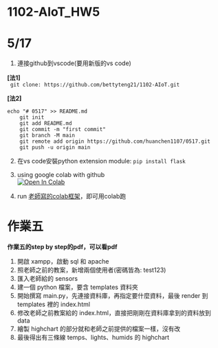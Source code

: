 # 1102-AIoT_HW5

# 5/17
1. 連接github到vscode(要用新版的vs code)

**[法1]**\
```	git clone: https://github.com/bettyteng21/1102-AIoT.git```
  

**[法2]**
```
echo "# 0517" >> README.md
	git init
	git add README.md
	git commit -m "first commit"
	git branch -M main
	git remote add origin https://github.com/huanchen1107/0517.git
	git push -u origin main
```
  
2. 在vs code安裝python extension module: ```pip install flask```
3. using google colab with github\
	[![Open In Colab](https://colab.research.google.com/assets/colab-badge.svg)](https://colab.research.google.com/github/googlecolab/colabtools/blob/master/notebooks/colab-github-demo.ipynb)

4. run [老師寫的colab框架](https://github.com/huanchen1107/AIoT_2022)，即可用colab跑

# 作業五
**作業五的step by step的pdf，可以看pdf**
1. 開啟 xampp，啟動 sql 和 apache
2. 照老師之前的教案，新增兩個使用者(密碼皆為: test123)
3. 匯入老師給的 sensors 
4. 建一個 python 檔案，要含 templates 資料夾
5. 開始撰寫 main.py，先連接資料庫，再指定要什麼資料，最後 render 到 templates 裡的 index.html
6. 修改老師之前教案給的 index.html，直接把剛剛在資料庫拿到的資料放到 data
7. 繪製 highchart 的部分就和老師之前提供的檔案一樣，沒有改
8. 最後得出有三條線 temps、lights、humids 的 highchart

